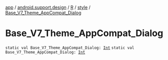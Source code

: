 [app](../../../index.md) / [android.support.design](../../index.md) / [R](../index.md) / [style](index.md) / [Base_V7_Theme_AppCompat_Dialog](./-base_-v7_-theme_-app-compat_-dialog.md)

# Base_V7_Theme_AppCompat_Dialog

`static val Base_V7_Theme_AppCompat_Dialog: `[`Int`](https://kotlinlang.org/api/latest/jvm/stdlib/kotlin/-int/index.html)
`static val Base_V7_Theme_AppCompat_Dialog: `[`Int`](https://kotlinlang.org/api/latest/jvm/stdlib/kotlin/-int/index.html)